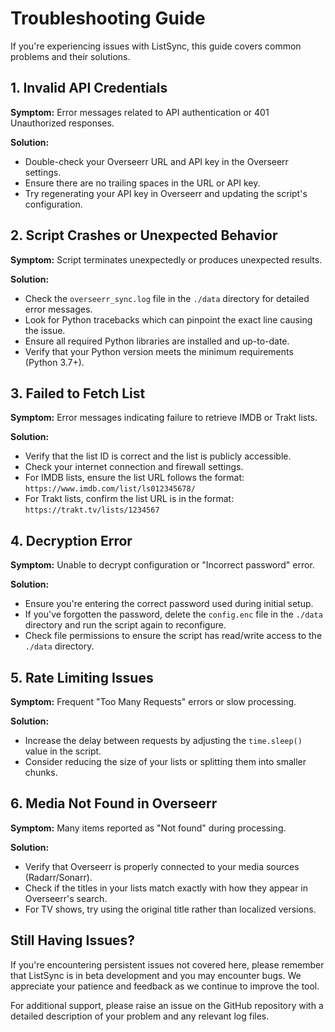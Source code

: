 # Troubleshooting Guide

If you're experiencing issues with ListSync, this guide covers common problems and their solutions.

## 1. Invalid API Credentials

**Symptom:** Error messages related to API authentication or 401 Unauthorized responses.

**Solution:**

- Double-check your Overseerr URL and API key in the Overseerr settings.
- Ensure there are no trailing spaces in the URL or API key.
- Try regenerating your API key in Overseerr and updating the script's configuration.

## 2. Script Crashes or Unexpected Behavior

**Symptom:** Script terminates unexpectedly or produces unexpected results.

**Solution:**

- Check the `overseerr_sync.log` file in the `./data` directory for detailed error messages.
- Look for Python tracebacks which can pinpoint the exact line causing the issue.
- Ensure all required Python libraries are installed and up-to-date.
- Verify that your Python version meets the minimum requirements (Python 3.7+).

## 3. Failed to Fetch List

**Symptom:** Error messages indicating failure to retrieve IMDB or Trakt lists.

**Solution:**

- Verify that the list ID is correct and the list is publicly accessible.
- Check your internet connection and firewall settings.
- For IMDB lists, ensure the list URL follows the format: `https://www.imdb.com/list/ls012345678/`
- For Trakt lists, confirm the list URL is in the format: `https://trakt.tv/lists/1234567`

## 4. Decryption Error

**Symptom:** Unable to decrypt configuration or "Incorrect password" error.

**Solution:**

- Ensure you're entering the correct password used during initial setup.
- If you've forgotten the password, delete the `config.enc` file in the `./data` directory and run the script again to reconfigure.
- Check file permissions to ensure the script has read/write access to the `./data` directory.

## 5. Rate Limiting Issues

**Symptom:** Frequent "Too Many Requests" errors or slow processing.

**Solution:**

- Increase the delay between requests by adjusting the `time.sleep()` value in the script.
- Consider reducing the size of your lists or splitting them into smaller chunks.

## 6. Media Not Found in Overseerr

**Symptom:** Many items reported as "Not found" during processing.

**Solution:**

- Verify that Overseerr is properly connected to your media sources (Radarr/Sonarr).
- Check if the titles in your lists match exactly with how they appear in Overseerr's search.
- For TV shows, try using the original title rather than localized versions.

## Still Having Issues?

If you're encountering persistent issues not covered here, please remember that ListSync is in beta development and you may encounter bugs. We appreciate your patience and feedback as we continue to improve the tool.

For additional support, please raise an issue on the GitHub repository with a detailed description of your problem and any relevant log files.
